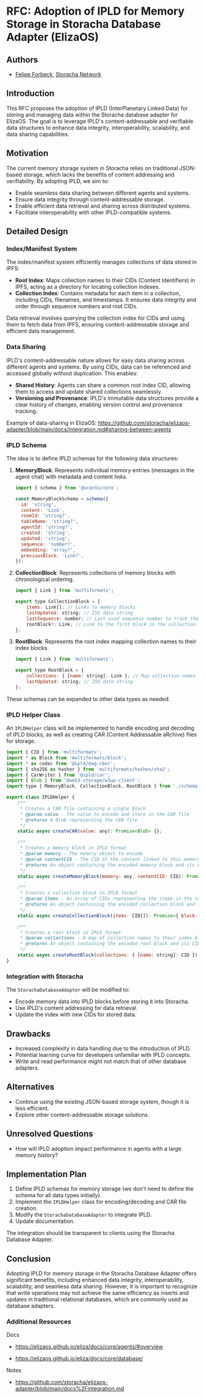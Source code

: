 # RFC: Adoption of IPLD for Memory Storage in Storacha Database Adapter (ElizaOS)

## Authors

- [Felipe Forbeck](https://github.com/fforbeck), [Storacha Network](https://storacha.network/)

## Introduction

This RFC proposes the adoption of IPLD (InterPlanetary Linked Data) for storing and managing data within the Storacha database adapter for ElizaOS. The goal is to leverage IPLD's content-addressable and verifiable data structures to enhance data integrity, interoperability, scalability, and data sharing capabilities.

## Motivation

The current memory storage system in Storacha relies on traditional JSON-based storage, which lacks the benefits of content addressing and verifiability. By adopting IPLD, we aim to:

- Enable seamless data sharing between different agents and systems.
- Ensure data integrity through content-addressable storage.
- Enable efficient data retrieval and sharing across distributed systems.
- Facilitate interoperability with other IPLD-compatible systems.

## Detailed Design

### Index/Manifest System

The index/manifest system efficiently manages collections of data stored in IPFS:

- **Root Index**: Maps collection names to their CIDs (Content Identifiers) in IPFS, acting as a directory for locating collection indexes.
- **Collection Index**: Contains metadata for each item in a collection, including CIDs, filenames, and timestamps. It ensures data integrity and order through sequence numbers and root CIDs.

Data retrieval involves querying the collection index for CIDs and using them to fetch data from IPFS, ensuring content-addressable storage and efficient data management.

### Data Sharing

IPLD's content-addressable nature allows for easy data sharing across different agents and systems. By using CIDs, data can be referenced and accessed globally without duplication. This enables:

- **Shared History**: Agents can share a common root index CID, allowing them to access and update shared collections seamlessly.
- **Versioning and Provenance**: IPLD's immutable data structures provide a clear history of changes, enabling version control and provenance tracking.

Example of data-sharing in ElizaOS: https://github.com/storacha/elizaos-adapter/blob/main/docs/integration.md#sharing-between-agents

### IPLD Schema

The idea is to define IPLD schemas for the following data structures:

1. **MemoryBlock**: Represents individual memory entries (messages in the agent chat) with metadata and content links.
    ```javascript
    import { schema } from '@ucanto/core';

    const MemoryBlockSchema = schema({
      id: 'string',
      content: 'Link',
      roomId: 'string?',
      tableName: 'string?',
      agentId: 'string?',
      created: 'string',
      updated: 'string',
      sequence: 'number?',
      embedding: 'array?',
      previousBlock: 'Link?',
    });
    ```
2. **CollectionBlock**: Represents collections of memory blocks with chronological ordering.
    ```javascript
    import { Link } from 'multiformats';

    export type CollectionBlock = {
        items: Link[]; // Links to memory blocks
        lastUpdated: string; // ISO date string
        lastSequence: number; // Last used sequence number to track the order of the memories
        rootBlock?: Link; // Link to the first block in the collection
    };
    ```
3. **RootBlock**: Represents the root index mapping collection names to their index blocks.
    ```javascript
    import { Link } from 'multiformats';

    export type RootBlock = {
        collections: { [name: string]: Link }; // Map collection names to their index blocks
        lastUpdated: string; // ISO date string
    };
    ```
These schemas can be expanded to other data types as needed.

### IPLD Helper Class

An `IPLDHelper` class will be implemented to handle encoding and decoding of IPLD blocks, as well as creating CAR (Content Addressable aRchive) files for storage.

```javascript
import { CID } from 'multiformats';
import * as Block from 'multiformats/block';
import * as codec from '@ipld/dag-cbor';
import { sha256 as hasher } from 'multiformats/hashes/sha2';
import { CarWriter } from '@ipld/car';
import { Blob } from '@web3-storage/w3up-client';
import type { MemoryBlock, CollectionBlock, RootBlock } from './schema.js';

export class IPLDHelper {
    /**
     * Creates a CAR file containing a single block
     * @param value - The value to encode and store in the CAR file
     * @returns A Blob representing the CAR file
     */
    static async createCAR(value: any): Promise<Blob> {};

    /**
     * Creates a memory block in IPLD format
     * @param memory - The memory object to encode
     * @param contentCID - The CID of the content linked to this memory
     * @returns An object containing the encoded memory block and its CID
     */
    static async createMemoryBlock(memory: any, contentCID: CID): Promise<{ block: MemoryBlock; cid: CID }> {};

    /**
     * Creates a collection block in IPLD format
     * @param items - An array of CIDs representing the items in the collection
     * @returns An object containing the encoded collection block and its CID
     */
    static async createCollectionBlock(items: CID[]): Promise<{ block: CollectionBlock; cid: CID }> {};

    /**
     * Creates a root block in IPLD format
     * @param collections - A map of collection names to their index block CIDs
     * @returns An object containing the encoded root block and its CID
     */
    static async createRootBlock(collections: { [name: string]: CID }): Promise<{ block: RootBlock; cid: CID }> {};
}
```

### Integration with Storacha

The `StorachaDatabaseAdapter` will be modified to:

- Encode memory data into IPLD blocks before storing it into Storacha.
- Use IPLD's content addressing for data retrieval.
- Update the index with new CIDs for stored data.

## Drawbacks

- Increased complexity in data handling due to the introduction of IPLD.
- Potential learning curve for developers unfamiliar with IPLD concepts.
- Write and read performance might not match that of other database adapters.

## Alternatives

- Continue using the existing JSON-based storage system, though it is less efficient.
- Explore other content-addressable storage solutions.

## Unresolved Questions

- How will IPLD adoption impact performance in agents with a large memory history?

## Implementation Plan

1. Define IPLD schemas for memory storage (we don't need to define the schema for all data types initially).
2. Implement the `IPLDHelper` class for encoding/decoding and CAR file creation.
3. Modify the `StorachaDatabaseAdapter` to integrate IPLD.
4. Update documentation.

The integration should be transparent to clients using the Storacha Database Adapter.

## Conclusion

Adopting IPLD for memory storage in the Storacha Database Adapter offers significant benefits, including enhanced data integrity, interoperability, scalability, and seamless data sharing. However, it is important to recognize that write operations may not achieve the same efficiency as inserts and updates in traditional relational databases, which are commonly used as database adapters.


### Additional Resources

Docs

- https://elizaos.github.io/eliza/docs/core/agents/#overview

- https://elizaos.github.io/eliza/docs/core/database/


Notes

- https://github.com/storacha/elizaos-adapter/blob/main/docs%2Fintegration.md